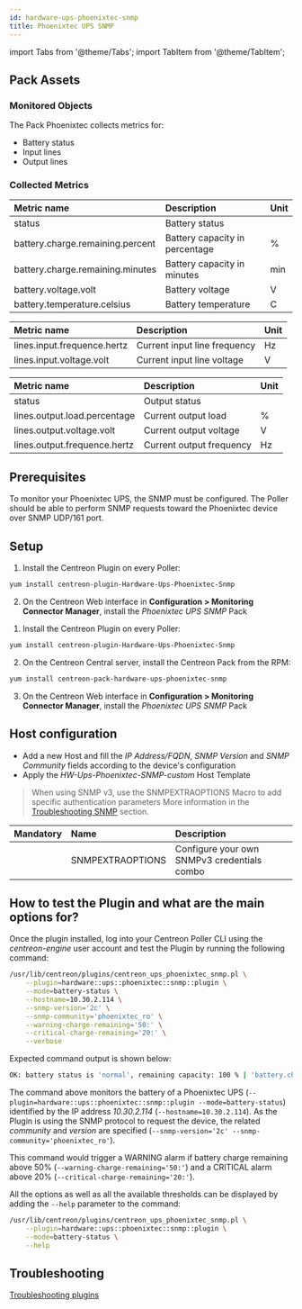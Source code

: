 ```yaml
---
id: hardware-ups-phoenixtec-snmp
title: Phoenixtec UPS SNMP
---
```

import Tabs from '@theme/Tabs';
import TabItem from '@theme/TabItem';


## Pack Assets

### Monitored Objects

The Pack Phoenixtec collects metrics for:
* Battery status
* Input lines
* Output lines

### Collected Metrics

<Tabs groupId="sync">
<TabItem value="Battery-status" label="Battery-status">

| Metric name                      | Description                    | Unit |
| :------------------------------- | :----------------------------- | :--- |
| status                           | Battery status                 |      |
| battery.charge.remaining.percent | Battery capacity in percentage | %    |
| battery.charge.remaining.minutes | Battery capacity in minutes    | min  |
| battery.voltage.volt             | Battery voltage                | V    |
| battery.temperature.celsius      | Battery temperature            | C    |

</TabItem>
<TabItem value="Input-lines" label="Input-lines">

| Metric name                 | Description                  | Unit  |
| :-------------------------- | :--------------------------- | :---- |
| lines.input.frequence.hertz | Current input line frequency | Hz    |
| lines.input.voltage.volt    | Current input line voltage   | V     |

</TabItem>
<TabItem value="Output-lines" label="Output-lines">

| Metric name                  | Description               | Unit  |
| :--------------------------- | :------------------------ | :---- |
| status                       | Output status             |       |
| lines.output.load.percentage | Current output load       | %     |
| lines.output.voltage.volt    | Current output voltage    | V     |
| lines.output.frequence.hertz | Current output frequency  | Hz    |

</TabItem>
</Tabs>

## Prerequisites

To monitor your Phoenixtec UPS, the SNMP must be configured.
The Poller should be able to perform SNMP requests toward the Phoenixtec device over SNMP UDP/161 port.

## Setup

<Tabs groupId="sync">
<TabItem value="Online License" label="Online License">

1. Install the Centreon Plugin on every Poller:

```bash
yum install centreon-plugin-Hardware-Ups-Phoenixtec-Snmp
```

2. On the Centreon Web interface in **Configuration > Monitoring Connector Manager**, install the *Phoenixtec UPS SNMP* Pack

</TabItem>
<TabItem value="Offline License" label="Offline License">

1. Install the Centreon Plugin on every Poller:

```bash
yum install centreon-plugin-Hardware-Ups-Phoenixtec-Snmp
```

2. On the Centreon Central server, install the Centreon Pack from the RPM:

```bash
yum install centreon-pack-hardware-ups-phoenixtec-snmp
```

3. On the Centreon Web interface in **Configuration > Monitoring Connector Manager**, install the *Phoenixtec UPS SNMP* Pack

</TabItem>
</Tabs>

## Host configuration

* Add a new Host and fill the *IP Address/FQDN*, *SNMP Version* and *SNMP Community* fields according to the device's configuration
* Apply the *HW-Ups-Phoenixtec-SNMP-custom* Host Template

> When using SNMP v3, use the SNMPEXTRAOPTIONS Macro to add specific authentication parameters 
> More information in the [Troubleshooting SNMP](../getting-started/how-to-guides/troubleshooting-plugins.md#snmpv3-options-mapping) section.

| Mandatory | Name             | Description                                    |
| :-------- | :--------------- | :--------------------------------------------- |
|           | SNMPEXTRAOPTIONS | Configure your own SNMPv3 credentials combo    |

## How to test the Plugin and what are the main options for?

Once the plugin installed, log into your Centreon Poller CLI using the *centreon-engine* user account
and test the Plugin by running the following command:

```bash
/usr/lib/centreon/plugins/centreon_ups_phoenixtec_snmp.pl \
    --plugin=hardware::ups::phoenixtec::snmp::plugin \
    --mode=battery-status \
    --hostname=10.30.2.114 \
    --snmp-version='2c' \
    --snmp-community='phoenixtec_ro' \
    --warning-charge-remaining='50:' \
    --critical-charge-remaining='20:' \
    --verbose
```

Expected command output is shown below:

```bash
OK: battery status is 'normal', remaining capacity: 100 % | 'battery.charge.remaining.percent'=100%;50:;20:;0;100 'battery.voltage.volt'=2.2V;;;; 'battery.temperature.celsius'=31.5C;;;;
```

The command above monitors the battery of a Phoenixtec UPS (```--plugin=hardware::ups::phoenixtec::snmp::plugin --mode=battery-status```) identified
by the IP address *10.30.2.114* (```--hostname=10.30.2.114```). As the Plugin is using the SNMP protocol to request the device, the related
*community* and *version* are specified (```--snmp-version='2c' --snmp-community='phoenixtec_ro'```).

This command would trigger a WARNING alarm if battery charge remaining above 50% 
(```--warning-charge-remaining='50:'```) and a CRITICAL alarm above 20% (```--critical-charge-remaining='20:'```).

All the options as well as all the available thresholds can be displayed by adding the  ```--help```
parameter to the command:

```bash
/usr/lib/centreon/plugins/centreon_ups_phoenixtec_snmp.pl \
    --plugin=hardware::ups::phoenixtec::snmp::plugin \
    --mode=battery-status \
    --help
```

## Troubleshooting

[Troubleshooting plugins](../getting-started/how-to-guides/troubleshooting-plugins.md)
